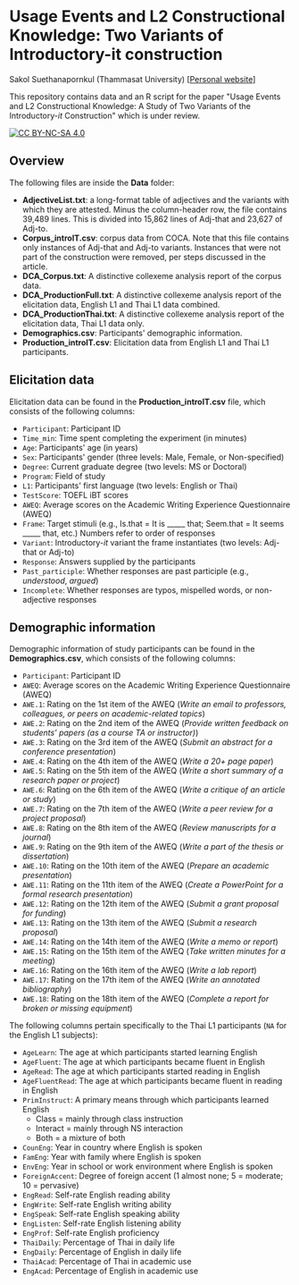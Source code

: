 # Usage Events and L2 Constructional Knowledge: Two Variants of Introductory-it construction

Sakol Suethanapornkul (Thammasat University) [[Personal website](https://sakol.netlify.app)]

This repository contains data and an R script for the paper "Usage Events and L2 Constructional Knowledge: A Study of Two Variants of the Introductory-*it* Construction" which is under review.


[![CC BY-NC-SA 4.0][cc-by-nc-sa-image]][cc-by-nc-sa]

[cc-by-nc-sa]: http://creativecommons.org/licenses/by-nc-sa/4.0/
[cc-by-nc-sa-image]: https://licensebuttons.net/l/by-nc-sa/4.0/88x31.png


## Overview

The following files are inside the **Data** folder:

* **AdjectiveList.txt**: a long-format table of adjectives and the variants with which they are attested. Minus the column-header row, the file contains 39,489 lines. This is divided into 15,862 lines of Adj-that and 23,627 of Adj-to. 
* **Corpus_introIT.csv**: corpus data from COCA. Note that this file contains only instances of Adj-that and Adj-to variants. Instances that were not part of the construction were removed, per steps discussed in the article.
* **DCA_Corpus.txt**: A distinctive collexeme analysis report of the corpus data.
* **DCA_ProductionFull.txt**: A distinctive collexeme analysis report of the elicitation data, English L1 and Thai L1 data combined.
* **DCA_ProductionThai.txt**: A distinctive collexeme analysis report of the elicitation data, Thai L1 data only.
* **Demographics.csv**: Participants' demographic information.
* **Production_introIT.csv**: Elicitation data from English L1 and Thai L1 participants.



## Elicitation data

Elicitation data can be found in the **Production_introIT.csv** file, which consists of the following columns:

* `Participant`: Participant ID
* `Time_min`: Time spent completing the experiment (in minutes)
* `Age`: Participants' age (in years)
* `Sex`: Participants' gender (three levels: Male, Female, or Non-specified)
* `Degree`: Current graduate degree (two levels: MS or Doctoral)
* `Program`: Field of study
* `L1`: Participants' first language (two levels: English or Thai)
* `TestScore`: TOEFL iBT scores
* `AWEQ`: Average scores on the Academic Writing Experience Questionnaire (AWEQ)
* `Frame`: Target stimuli (e.g., Is.that = It is _____ that; Seem.that = It seems _____ that, etc.) Numbers refer to order of responses
* `Variant`: Introductory-*it* variant the frame instantiates (two levels: Adj-that or Adj-to)
* `Response`: Answers supplied by the participants
* `Past_participle`: Whether responses are past participle (e.g., *understood*, *argued*)
* `Incomplete`: Whether responses are typos, mispelled words, or non-adjective responses



## Demographic information
Demographic information of study participants can be found in the **Demographics.csv**, which consists of the following columns:

* `Participant`: Participant ID
* `AWEQ`: Average scores on the Academic Writing Experience Questionnaire (AWEQ)
* `AWE.1`: Rating on the 1st item of the AWEQ (*Write an email to professors, colleagues, or peers on academic-related topics*)
* `AWE.2`: Rating on the 2nd item of the AWEQ (*Provide written feedback on students' papers (as a course TA or instructor)*)
* `AWE.3`: Rating on the 3rd item of the AWEQ (*Submit an abstract for a conference presentation*)
* `AWE.4`: Rating on the 4th item of the AWEQ (*Write a 20+ page paper*)
* `AWE.5`: Rating on the 5th item of the AWEQ (*Write a short summary of a research paper or project*)
* `AWE.6`: Rating on the 6th item of the AWEQ (*Write a critique of an article or study*)
* `AWE.7`: Rating on the 7th item of the AWEQ (*Write a peer review for a project proposal*)
* `AWE.8`: Rating on the 8th item of the AWEQ (*Review manuscripts for a journal*)
* `AWE.9`: Rating on the 9th item of the AWEQ (*Write a part of the thesis or dissertation*)
* `AWE.10`: Rating on the 10th item of the AWEQ (*Prepare an academic presentation*)
* `AWE.11`: Rating on the 11th item of the AWEQ (*Create a PowerPoint for a formal research presentation*)
* `AWE.12`: Rating on the 12th item of the AWEQ (*Submit a grant proposal for funding*)
* `AWE.13`: Rating on the 13th item of the AWEQ (*Submit a research proposal*)
* `AWE.14`: Rating on the 14th item of the AWEQ (*Write a memo or report*)
* `AWE.15`: Rating on the 15th item of the AWEQ (*Take written minutes for a meeting*)
* `AWE.16`: Rating on the 16th item of the AWEQ (*Write a lab report*)
* `AWE.17`: Rating on the 17th item of the AWEQ (*Write an annotated bibliography*)
* `AWE.18`: Rating on the 18th item of the AWEQ (*Complete a report for broken or missing equipment*)

The following columns pertain specifically to the Thai L1 participants (`NA` for the English L1 subjects):

* `AgeLearn`: The age at which participants started learning English
* `AgeFluent`: The age at which participants became fluent in English
* `AgeRead`: The age at which participants started reading in English
* `AgeFluentRead`: The age at which participants became fluent in reading in English
* `PrimInstruct`: A primary means through which participants learned English
  - Class = mainly through class instruction
  - Interact = mainly through NS interaction
  - Both = a mixture of both
* `CounEng`: Year in country where English is spoken
* `FamEng`: Year with family where English is spoken
* `EnvEng`: Year in school or work environment where English is spoken
* `ForeignAccent`: Degree of foreign accent (1 almost none; 5 = moderate; 10 = pervasive)
* `EngRead`: Self-rate English reading ability
* `EngWrite`: Self-rate English writing ability
* `EngSpeak`: Self-rate English speaking ability
* `EngListen`: Self-rate English listening ability
* `EngProf`: Self-rate English proficiency
* `ThaiDaily`: Percentage of Thai in daily life
* `EngDaily`: Percentage of English in daily life
* `ThaiAcad`: Percentage of Thai in academic use
* `EngAcad`: Percentage of English in academic use

